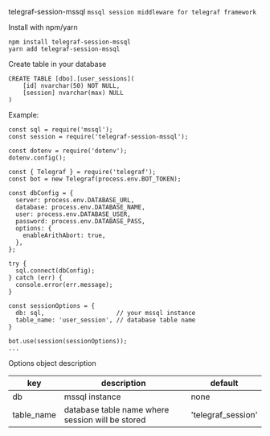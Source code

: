 telegraf-session-mssql
`mssql session middleware for telegraf framework`

Install with npm/yarn
```
npm install telegraf-session-mssql
yarn add telegraf-session-mssql
```
Create table in your database

```
CREATE TABLE [dbo].[user_sessions](
	[id] nvarchar(50) NOT NULL,
	[session] nvarchar(max) NULL
)
```

Example:
```
const sql = require('mssql');
const session = require('telegraf-session-mssql');

const dotenv = require('dotenv');
dotenv.config();

const { Telegraf } = require('telegraf');
const bot = new Telegraf(process.env.BOT_TOKEN);

const dbConfig = {
  server: process.env.DATABASE_URL,
  database: process.env.DATABASE_NAME,
  user: process.env.DATABASE_USER,
  password: process.env.DATABASE_PASS,
  options: {
    enableArithAbort: true,
  },
};

try {
  sql.connect(dbConfig);
} catch (err) {
  console.error(err.message);
}

const sessionOptions = {
  db: sql,                    // your mssql instance
  table_name: 'user_session', // database table name
}

bot.use(session(sessionOptions));
...
```

Options object description

| key        | description                                      | default            |
|------------|--------------------------------------------------|--------------------|
| db         | mssql instance                                   | none               |
| table_name | database table name where session will be stored | 'telegraf_session' |

 